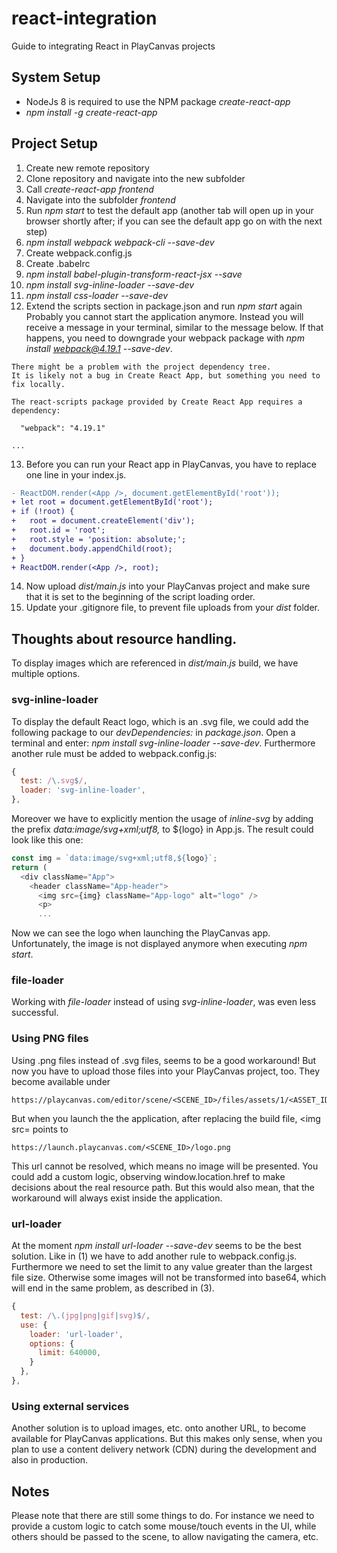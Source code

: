 # react-integration
Guide to integrating React in PlayCanvas projects

## System Setup
- NodeJs 8 is required to use the NPM package <i>create-react-app</i>
- <i>npm install -g create-react-app</i>

## Project Setup
1. Create new remote repository
2. Clone repository and navigate into the new subfolder
3. Call <i>create-react-app frontend</i>
4. Navigate into the subfolder <i>frontend</i>
5. Run <i>npm start</i> to test the default app (another tab will open up in your browser shortly after; if you can see the default app go on with the next step)
6. <i>npm install webpack webpack-cli --save-dev</i>
7. Create webpack.config.js
8. Create .babelrc
9. <i>npm install babel-plugin-transform-react-jsx --save</i>
10. <i>npm install svg-inline-loader --save-dev</i>
11. <i>npm install css-loader --save-dev</i>
12. Extend the scripts section in package.json and run <i>npm start</i> again
Probably you cannot start the application anymore. Instead you will receive a message in your terminal, similar to the message below. If that happens, you need to downgrade your webpack package with <i>npm install webpack@4.19.1 --save-dev</i>.
```
There might be a problem with the project dependency tree.
It is likely not a bug in Create React App, but something you need to fix locally.

The react-scripts package provided by Create React App requires a dependency:

  "webpack": "4.19.1"

...
```
13. Before you can run your React app in PlayCanvas, you have to replace one line in your index.js.
```diff
- ReactDOM.render(<App />, document.getElementById('root'));
+ let root = document.getElementById('root');
+ if (!root) {
+   root = document.createElement('div');
+   root.id = 'root';
+   root.style = 'position: absolute;';
+   document.body.appendChild(root);
+ }
+ ReactDOM.render(<App />, root);
```
14. Now upload <i>dist/main.js</i> into your PlayCanvas project and make sure that it is set to the beginning of the script loading order.
15. Update your .gitignore file, to prevent file uploads from your <i>dist</i> folder.

## Thoughts about resource handling.
To display images which are referenced in <i>dist/main.js</i> build, we have multiple options.

### svg-inline-loader
To display the default React logo, which is an .svg file, we could add the following package to our <i>devDependencies:</i> in <i>package.json</i>. Open a terminal and enter: <i>npm install svg-inline-loader --save-dev</i>. Furthermore another rule must be added to webpack.config.js:
```javascript
{
  test: /\.svg$/,
  loader: 'svg-inline-loader',
},
```
Moreover we have to explicitly mention the usage of <i>inline-svg</i> by adding the prefix <i>data:image/svg+xml;utf8,</i> to ${logo} in App.js. The result could look like this one:
```javascript
const img = `data:image/svg+xml;utf8,${logo}`;
return (
  <div className="App">
    <header className="App-header">
      <img src={img} className="App-logo" alt="logo" />
      <p>
      ...
```
Now we can see the logo when launching the PlayCanvas app. Unfortunately, the image is not displayed anymore when executing <i>npm start</i>.

### file-loader
Working with <i>file-loader</i> instead of using <i>svg-inline-loader</i>, was even less successful.

### Using PNG files
Using .png files instead of .svg files, seems to be a good workaround! But now you have to upload those files into your PlayCanvas project, too. They become available under
```
https://playcanvas.com/editor/scene/<SCENE_ID>/files/assets/1/<ASSET_ID>/logo.png
```
But when you launch the the application, after replacing the build file, 	&lt;img src= points to
```
https://launch.playcanvas.com/<SCENE_ID>/logo.png
```
This url cannot be resolved, which means no image will be presented. You could add a custom logic, observing window.location.href to make decisions about the real resource path. But this would also mean, that the workaround will always exist inside the application.

### url-loader
At the moment <i>npm install url-loader --save-dev</i> seems to be the best solution. Like in (1) we have to add another rule to webpack.config.js. Furthermore we need to set the limit to any value greater than the largest file size. Otherwise some images will not be transformed into base64, which will end in the same problem, as described in (3).
```javascript
{
  test: /\.(jpg|png|gif|svg)$/,
  use: {
    loader: 'url-loader',
    options: {
      limit: 640000,
    }
  },
},
```

### Using external services
Another solution is to upload images, etc. onto another URL, to become available for PlayCanvas applications. But this makes only sense, when you plan to use a content delivery network (CDN) during the development and also in production. 

## Notes
Please note that there are still some things to do. For instance we need to provide a custom logic to catch some mouse/touch events in the UI, while others should be passed to the scene, to allow navigating the camera, etc.

